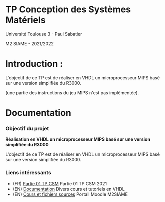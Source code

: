 # TP Conception des Systèmes Matériels

Université Toulouse 3 - Paul Sabatier 

M2 SIAME - 2021/2022

# Introduction :

L'objectif de ce TP est de réaliser en VHDL un microprocesseur MIPS basé sur
une version simplifiée du R3000.

(une partie des instructions du jeu MIPS n'est pas
implémentée).

# Documentation
### Objectif du projet
**Réalisation en VHDL un microprocesseur MIPS basé sur une version simplifiée du R3000**

L'objectif de ce TP est de réaliser en VHDL un microprocesseur MIPS basé sur
une version simplifiée du R3000.

### Liens intéressants
- (FR) [Partie 01 TP CSM](https://github.com/Massyl-h3x74/tp-csm-2021/blob/master/TP%20CSM%20-%20M2%20SIAME%20-%20Partie%201.pdf) Partie 01 TP CSM 2021
- (EN) [Documentation](https://www.electronics-tutorial.net/VHDL/) Divers cours et tutoriels en VHDL
- (EN) [Cours et fichiers sources](https://m2siame.univ-tlse3.fr/info/vhdl) Portail Moodle M2SIAME

